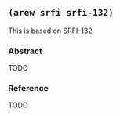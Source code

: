 ## `(arew srfi srfi-132)`

This is based on [SRFI-132](https://srfi.schemers.org/srfi-132/).

### Abstract

TODO

### Reference

TODO
